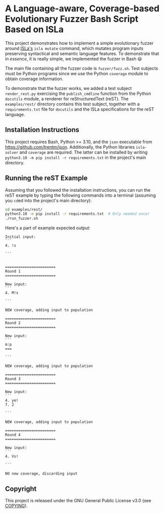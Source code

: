 # A Language-aware, Coverage-based Evolutionary Fuzzer Bash Script Based on ISLa

This project demonstrates how to implement a simple evolutionary fuzzer around
[ISLa's](https://github.com/rindPHI/isla) `isla mutate` command, which mutates
program inputs preserving syntactical and semantic language features. To
demonstrate that in *essence*, it is really simple, we implemented the fuzzer in
Bash :smiley:

The main file containing all the fuzzer code is `fuzzer/fuzz.sh`. Test subjects
must be Python programs since we use the Python `coverage` module to obtain
coverage information.

To demonstrate that the fuzzer works, we added a test subject `render_rest.py`
exercising the `publish_cmdline` function from the Python `docutils` module, a
renderer for reStructuredText (reST). The `examples/rest/` directory contains
this test subject, together with a `requirements.txt` file for `docutils` and
the ISLa specifications for the reST language.

## Installation Instructions

This project requires Bash, Python >= 3.10, and the `json` executable from
https://github.com/trentm/json. Additionally, the Python libraries `isla-solver`
and `coverage` are required. The latter can be installed by writing `python3.10
-m pip install -r requirements.txt` in the project's main directory.

## Running the reST Example

Assuming that you followed the installation instructions, you can run the reST
example by typing the following commands into a terminal (assuming you `cd`ed
into the project's main directory):

```bash
cd examples/rest/
python3.10 -m pip install -r requirements.txt  # Only needed once!
./run_fuzzer.sh
```

Here's a part of example expected output:

    Initial input:
    ```
    4. !s
    
    ```
    
    
    =======================
    Round 1
    =======================
    
    New input:
    ```
    4. M!s
    
    ```
    
    NEW coverage, adding input to population
    
    =======================
    Round 2
    =======================
    
    New input:
    ```
    m:p
    ===
    
    ```
    
    NEW coverage, adding input to population
    
    =======================
    Round 3
    =======================
    
    New input:
    ```
    4. ye!
    7. 2
    
    ```
    
    NEW coverage, adding input to population
    
    =======================
    Round 4
    =======================
    
    New input:
    ```
    4. Vs!
    
    ```
    
    NO new coverage, discarding input

## Copyright

This project is released under the GNU General Public License v3.0 (see
[COPYING](COPYING)).

